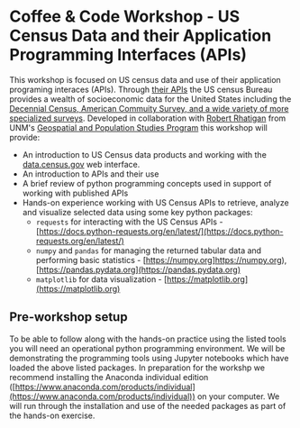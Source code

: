 # Coffee & Code Workshop - US Census Data and their Application Programming Interfaces (APIs)

This workshop is focused on US census data and use of their application programing interaces (APIs). Through [their APIs](https://www.census.gov/data/developers/data-sets.html) the US census Bureau provides a wealth of socioeconomic data for the United States including the [Decennial Census, American Commuity Survey, and a wide variety of more specialized surveys](https://www.census.gov/data/developers/data-sets.html). Developed in collaboration with [Robert Rhatigan](https://gps.unm.edu/staff/robert-rhatigan) from UNM's [Geospatial and Population Studies Program](https://gps.unm.edu) this workshop will provide:

* An introduction to US Census data products and working with the [data.census.gov](https://data.census.gov/cedsci/) web interface. 
* An introduction to APIs and their use
* A brief review of python programming concepts used in support of working with published APIs
* Hands-on experience working with US Census APIs to retrieve, analyze and visualize selected data using some key python packages:
  * `requests` for interacting with the US Census APIs - [https://docs.python-requests.org/en/latest/](https://docs.python-requests.org/en/latest/)
  * `numpy` and `pandas` for managing the returned tabular data and performing basic statistics - [https://numpy.org]https://numpy.org),  [https://pandas.pydata.org](https://pandas.pydata.org)
  * `matplotlib` for data visualization - [https://matplotlib.org](https://matplotlib.org)

## Pre-workshop setup

To be able to follow along with the hands-on practice using the listed tools you will need an operational python programming environment. We will be demonstrating the programming tools using Jupyter notebooks which have loaded the above listed packages. In preparation for the workshp we recommend installing the Anaconda individual edition ([https://www.anaconda.com/products/individual](https://www.anaconda.com/products/individual)) on your computer. We will run through the installation and use of the needed packages as part of the hands-on exercise. 
